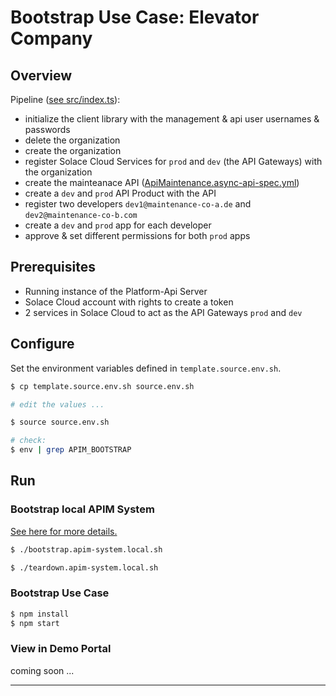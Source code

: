 # Bootstrap Use Case: Elevator Company

## Overview
Pipeline ([see src/index.ts](./src/index.ts)):

- initialize the client library with the management & api user usernames & passwords
- delete the organization
- create the organization
- register Solace Cloud Services for `prod` and `dev` (the API Gateways) with the organization
- create the mainteanace API ([ApiMaintenance.async-api-spec.yml](./asyncapi-specs/ApiMaintenance.asyncapi-spec.yml))
- create a `dev` and `prod` API Product with the API
- register two developers `dev1@maintenance-co-a.de` and `dev2@maintenance-co-b.com`
- create a `dev` and `prod` app for each developer
- approve & set different permissions for both `prod` apps

## Prerequisites

- Running instance of the Platform-Api Server
- Solace Cloud account with rights to create a token
- 2 services in Solace Cloud to act as the API Gateways `prod` and `dev`

## Configure

Set the environment variables defined in `template.source.env.sh`.

````bash
$ cp template.source.env.sh source.env.sh

# edit the values ...

$ source source.env.sh

# check:
$ env | grep APIM_BOOTSTRAP
````

## Run
### Bootstrap local APIM System
[See here for more details.](./apim-system/local)
````bash
$ ./bootstrap.apim-system.local.sh
````

````bash
$ ./teardown.apim-system.local.sh
````

### Bootstrap Use Case

````bash
$ npm install
$ npm start
````

### View in Demo Portal

coming soon ...

---
